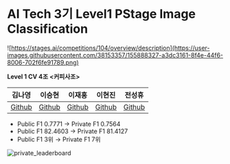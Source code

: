 # AI Tech 3기 Level1 PStage Image Classification
![https://stages.ai/competitions/104/overview/description](https://user-images.githubusercontent.com/38153357/155888327-a3dc3161-8f4e-44f6-8006-702f6fe91789.png)

__Level 1 CV 4조 <커피사조>__

김나영|이승현|이재홍|이현진|전성휴|
:-:|:-:|:-:|:-:|:-:|
[Github](https://github.com/dudskrla)|[Github](https://github.com/sseunghyuns)|[Github](https://github.com/haymrpig)|[Github](https://github.com/leehyeonjin99)|[Github](https://github.com/shhommychon)

* Public F1 0.7771 → Private F1 0.7564
* Public F1 82.4603 → Private F1 81.4127
* Public F1 3위 → Private F1 7위

![private_leaderboard](https://user-images.githubusercontent.com/38153357/156706013-9c60dd67-dae5-4497-afd7-9970c2402b0c.gif)
